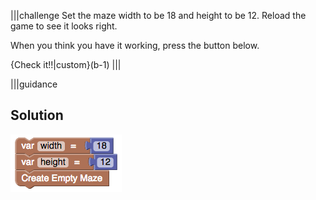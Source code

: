 |||challenge
Set the maze width to be 18 and height to be 12. Reload the game to see it looks right. 

When you think you have it working, press the button below.

{Check it!!|custom}(b-1)
|||

|||guidance
## Solution

![](.guides/img/challenge-4.png)